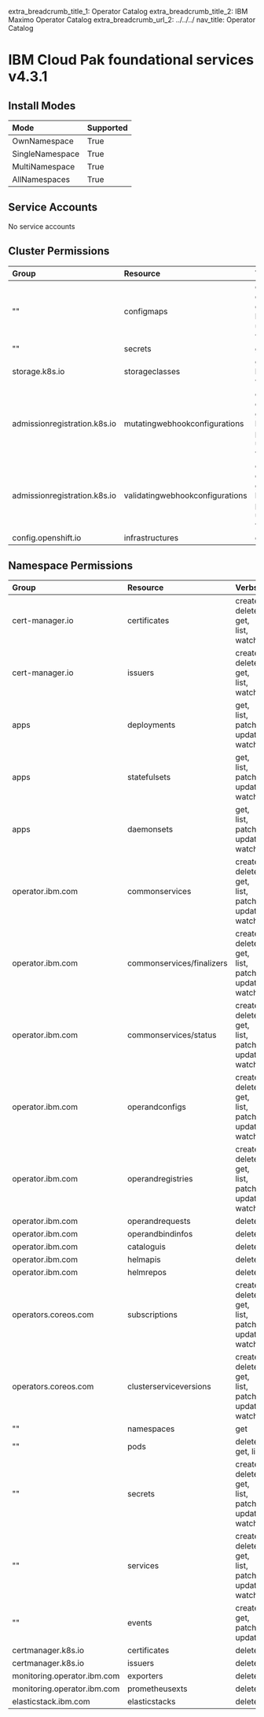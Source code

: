 extra_breadcrumb_title_1: Operator Catalog
extra_breadcrumb_title_2: IBM Maximo Operator Catalog
extra_breadcrumb_url_2: ../../../
nav_title: Operator Catalog

IBM Cloud Pak foundational services v4.3.1
================================================================================

Install Modes
--------------------------------------------------------------------------------
| Mode                 | Supported |
| :------------------- | :-------- |
| OwnNamespace         | True      |
| SingleNamespace      | True      |
| MultiNamespace       | True      |
| AllNamespaces        | True      |

Service Accounts
--------------------------------------------------------------------------------
No service accounts

Cluster Permissions
--------------------------------------------------------------------------------
| Group                                    | Resource                                 | Verbs                                                                            |
| :--------------------------------------- | :--------------------------------------- | :------------------------------------------------------------------------------- |
| ""                                       | configmaps                               | create, delete, get, list, update, watch                                         |
| ""                                       | secrets                                  | get                                                                              |
| storage.k8s.io                           | storageclasses                           | get, list, watch                                                                 |
| admissionregistration.k8s.io             | mutatingwebhookconfigurations            | create, delete, get, list, patch, update, watch                                  |
| admissionregistration.k8s.io             | validatingwebhookconfigurations          | create, delete, get, list, patch, update, watch                                  |
| config.openshift.io                      | infrastructures                          | get                                                                              |

Namespace Permissions
--------------------------------------------------------------------------------
| Group                                    | Resource                                 | Verbs                                                                            |
| :--------------------------------------- | :--------------------------------------- | :------------------------------------------------------------------------------- |
| cert-manager.io                          | certificates                             | create, delete, get, list, watch                                                 |
| cert-manager.io                          | issuers                                  | create, delete, get, list, watch                                                 |
| apps                                     | deployments                              | get, list, patch, update, watch                                                  |
| apps                                     | statefulsets                             | get, list, patch, update, watch                                                  |
| apps                                     | daemonsets                               | get, list, patch, update, watch                                                  |
| operator.ibm.com                         | commonservices                           | create, delete, get, list, patch, update, watch                                  |
| operator.ibm.com                         | commonservices/finalizers                | create, delete, get, list, patch, update, watch                                  |
| operator.ibm.com                         | commonservices/status                    | create, delete, get, list, patch, update, watch                                  |
| operator.ibm.com                         | operandconfigs                           | create, delete, get, list, patch, update, watch                                  |
| operator.ibm.com                         | operandregistries                        | create, delete, get, list, patch, update, watch                                  |
| operator.ibm.com                         | operandrequests                          | delete                                                                           |
| operator.ibm.com                         | operandbindinfos                         | delete                                                                           |
| operator.ibm.com                         | cataloguis                               | delete                                                                           |
| operator.ibm.com                         | helmapis                                 | delete                                                                           |
| operator.ibm.com                         | helmrepos                                | delete                                                                           |
| operators.coreos.com                     | subscriptions                            | create, delete, get, list, patch, update, watch                                  |
| operators.coreos.com                     | clusterserviceversions                   | create, delete, get, list, patch, update, watch                                  |
| ""                                       | namespaces                               | get                                                                              |
| ""                                       | pods                                     | delete, get, list                                                                |
| ""                                       | secrets                                  | create, delete, get, list, patch, update, watch                                  |
| ""                                       | services                                 | create, delete, get, list, patch, update, watch                                  |
| ""                                       | events                                   | create, get, patch, update                                                       |
| certmanager.k8s.io                       | certificates                             | delete                                                                           |
| certmanager.k8s.io                       | issuers                                  | delete                                                                           |
| monitoring.operator.ibm.com              | exporters                                | delete                                                                           |
| monitoring.operator.ibm.com              | prometheusexts                           | delete                                                                           |
| elasticstack.ibm.com                     | elasticstacks                            | delete                                                                           |
